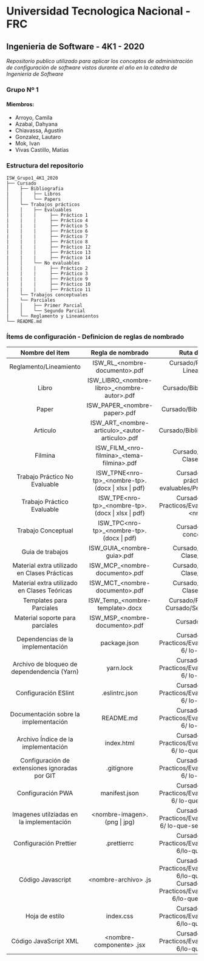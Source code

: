 # Universidad Tecnologica Nacional - FRC
## Ingenieria de Software - 4K1 - 2020

_Repositorio publico utilizado para aplicar los conceptos de administración de configuración de software vistos durante el año en la cátedra de Ingeniería de Software_

### Grupo Nº 1
#### Miembros:
 * Arroyo, Camila
 * Azabal, Dahyana
 * Chiavassa, Agustín
 * Gonzalez, Lautaro
 * Mok, Ivan
 * Vivas Castillo, Matías

### Estructura del repositorio
```
ISW_Grupo1_4K1_2020
├── Cursado
│    ├── Bibliografia
|    |    ├── Libros
│    │    └── Papers
│    └── Trabajos prácticos
│    │    ├── Evaluables
|    |    |     ├── Práctico 1
|    |    |     ├── Práctico 4
|    |    |     ├── Práctico 5
|    |    |     ├── Práctico 6
|    |    |     ├── Práctico 7
|    |    |     ├── Práctico 8
|    |    |     ├── Práctico 12
|    |    |     ├── Práctico 13
|    |    |     ├── Práctico 14
│    │    └── No evaluables
|    |    |     ├── Práctico 2
|    |    |     ├── Práctico 3
|    |    |     ├── Práctico 9
|    |    |     ├── Práctico 10
|    |    |     ├── Práctico 11
│    └── Trabajos conceptuales
|    └── Parciales
│    │    ├── Primer Parcial
│    │    └── Segundo Parcial
|    └── Reglamento y Lineamientos
└── README.md
```
### Ítems de configuración - Definicion de reglas de nombrado

| Nombre del item | Regla de nombrado | Ruta de acceso |
| :--: | :--: | :--: |
| Reglamento/Lineamiento | ISW_RL_\<nombre-documento\>.pdf | Cursado/Reglamento y Lineamientos |
| Libro | ISW_LIBRO_\<nombre-libro>_\<nombre-autor>.pdf | Cursado/Bibliografía/Libros |
| Paper | ISW_PAPER_\<nombre-paper>.pdf | Cursado/Bibliografía/Papers |
| Articulo | ISW_ART_\<nombre-articulo>_\<autor-articulo>.pdf | Cursado/Bibliografia/Articulos |
| Filmina | ISW_FILM_\<nro-filmina>_\<tema-filmina>.pdf | Cursado/Material de Clase/Teórico |
| Trabajo Práctico No Evaluable | ISW_TPNE\<nro-tp>_\<nombre-tp>.(docx \| xlsx \| pdf)| Cursado/Trabajos prácticos/No evaluables/Práctico \<nro-tp> |
| Trabajo Práctico Evaluable | ISW_TPE\<nro-tp>_\<nombre-tp>.(docx \| xlsx \| pdf) | Cursado/Trabajos Practicos/Evaluables/Práctico \<nro-tp> |
| Trabajo Conceptual | ISW_TPC\<nro-tp>_\<nombre-tp>.(docx \| pdf) | Cursado/Trabajos conceptuales |
| Guia de trabajos | ISW_GUIA_\<nombre-guia>.pdf | Cursado/Material de Clase/Practico |
| Material extra utilizado en Clases Prácticas | ISW_MCP_\<nombre-documento>.pdf | Cursado/Material de Clase/Práctico |
| Material extra utilizado en Clases Teóricas | ISW_MCT_\<nombre-documento>.pdf | Cursado/Material de Clase/Teórico |
| Templates para Parciales | ISW_Temp_\<nombre-template>.docx | Cursado/Primer Parcial Cursado/Segundo Parcial |
| Material soporte para parciales | ISW_MSP_\<nombre-documento>.pdf | Cursado/Parciales |
| Dependencias de la implementación | package.json | Cursado/Trabajos Practicos/Evaluables/Práctico 6/ lo-que-sea |
| Archivo de bloqueo de dependendencia (Yarn) | yarn.lock | Cursado/Trabajos Practicos/Evaluables/Práctico 6/ lo-que-sea |
| Configuración ESlint | .eslintrc.json | Cursado/Trabajos Practicos/Evaluables/Práctico 6/ lo-que-sea |
| Documentación sobre la implementación | README.md | Cursado/Trabajos Practicos/Evaluables/Práctico 6/ lo-que-sea |
| Archivo Índice de la implementación| index.html| Cursado/Trabajos Practicos/Evaluables/Práctico 6/ lo-que-sea/public |
| Configuración de extensiones ignoradas por GIT | .gitignore | Cursado/Trabajos Practicos/Evaluables/Práctico 6/ lo-que-sea |
| Configuración PWA | manifest.json | Cursado/Trabajos Practicos/Evaluables/Práctico 6/ lo-que-sea/public |
| Imagenes utilziadas en la implementación | <nombre-imagen\>.(png \| jpg) | Cursado/Trabajos Practicos/Evaluables/Práctico 6/ lo-que-sea/public/images |
| Configuración Prettier | .prettierrc| Cursado/Trabajos Practicos/Evaluables/Práctico 6/lo-que-sea/src |
| Código Javascript  | <nombre-archivo\> .js | Cursado/Trabajos Practicos/Evaluables/Práctico 6/lo-que-sea/src Cursado/Trabajos Practicos/Evaluables/Práctico 6/lo-que-sea/public |
| Hoja de estilo  | index.css | Cursado/Trabajos Practicos/Evaluables/Práctico 6/lo-que-sea/src |
| Código JavaScript XML | <nombre-componente\> .jsx | Cursado/Trabajos Practicos/Evaluables/Práctico 6/lo-que-sea/src |
